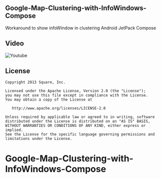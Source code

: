  Google-Map-Clustering-with-InfoWindows-Compose
--------
Workaround to show infoWindow in clustering Android JetPack Compose

Video
--------

![Youtube](https://www.youtube.com/shorts/olqWuekOLeM)


License
--------

    Copyright 2013 Square, Inc.

    Licensed under the Apache License, Version 2.0 (the "License");
    you may not use this file except in compliance with the License.
    You may obtain a copy of the License at

       http://www.apache.org/licenses/LICENSE-2.0

    Unless required by applicable law or agreed to in writing, software
    distributed under the License is distributed on an "AS IS" BASIS,
    WITHOUT WARRANTIES OR CONDITIONS OF ANY KIND, either express or implied.
    See the License for the specific language governing permissions and
    limitations under the License.


# Google-Map-Clustering-with-InfoWindows-Compose
